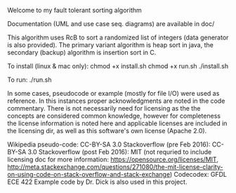 Welcome to my fault tolerant sorting algorithm

Documentation (UML and use case seq. diagrams) are available in doc/

This algorithm uses RcB to sort a randomized list of integers (data generator
is also provided). The primary variant algorithm is heap sort in java, the 
secondary (backup) algorithm is insertion sort in C. 

To install (linux & mac only): 
	chmod +x install.sh
	chmod +x run.sh
	./install.sh

To run: 
	./run.sh

In some cases, pseudocode or example (mostly for file I/O) were used 
as reference. In this instances proper acknowledgments are noted in 
the code commentary. There is not necessarily need for licensing as the 
the concepts are considered common knowledge, however for completeness the 
license information is noted here and applicable licenses are included 
in the licensing dir, as well as this software's own license (Apache 2.0).

Wikipedia pseudo-code: CC-BY-SA 3.0
Stackoverflow (pre Feb 2016): CC-BY-SA 3.0
Stackoverflow (post Feb 2016): MIT (not requried to include licensing doc
for more information: https://opensource.org/licenses/MIT, 
http://meta.stackexchange.com/questions/271080/the-mit-license-clarity-on-using-code-on-stack-overflow-and-stack-exchange)
Codecodex: GFDL 
ECE 422 Example code by Dr. Dick is also used in this project. 